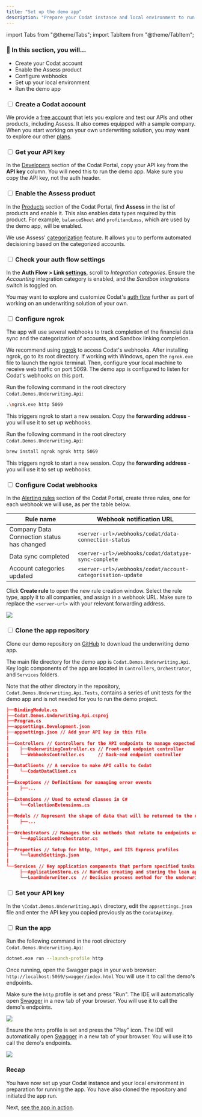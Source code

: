```yaml
---
title: "Set up the demo app"
description: "Prepare your Codat instance and local environment to run the demo app"
---
```


import Tabs from "@theme/Tabs";
import TabItem from "@theme/TabItem";

### 🚀 In this section, you will...
* Create your Codat account
* Enable the Assess product
* Configure webhooks
* Set up your local environment
* Run the demo app

### <input type="checkbox" unchecked/> Create a Codat account 

We provide a [free account](https://signup.codat.io/) that lets you explore and test our APIs and other products, including Assess. It also comes equipped with a sample company. When you start working on your own underwriting solution, you may want to explore our other [plans](https://www.codat.io/plans/).

### <input type="checkbox" unchecked/> Get your API key

In the [Developers](https://app.codat.io/developers/api-keys) section of the Codat Portal, copy your API key from the **API key** column. You will need this to run the demo app. Make sure you copy the API key, not the auth header.

### <input type="checkbox" unchecked /> Enable the Assess product 

In the [Products](https://app.codat.io/settings/products) section of the Codat Portal, find **Assess** in the list of products and enable it. This also enables data types required by this product. For example, `balanceSheet` and `profitandLoss`, which are used by the demo app, will be enabled.

We use Assess' [categorization](https://docs.codat.io/assess/reports/enhanced-financials/categorize-accounts) feature. It allows you to perform automated decisioning based on the categorized accounts. 

### <input type="checkbox" unchecked /> Check your auth flow settings

In the **Auth Flow > Link [settings](https://app.codat.io/settings/link-settings/data-connections)**, scroll to _Integration categories_. Ensure the _Accounting_ integration category is enabled, and the _Sandbox integrations_ switch is toggled on.

You may want to explore and customize Codat's [auth flow](/auth-flow/customize/customize-link) further as part of working on an underwriting solution of your own.

### <input type="checkbox" unchecked /> Configure ngrok

The app will use several webhooks to track completion of the financial data sync and the categorization of accounts, and Sandbox linking completion. 

We recommend using [ngrok](https://ngrok.com/) to access Codat's webhooks. After installing ngrok, go to its root directory. If working with Windows, open the `ngrok.exe` file to launch the ngrok terminal. Then, configure your local machine to receive web traffic on port 5069. The demo app is configured to listen for Codat's webhooks on this port.

<Tabs>
   <TabItem value="win" label="Windows OS">  

   Run the following command in the root directory `Codat.Demos.Underwriting.Api`:

   ```bash
   .\ngrok.exe http 5069
   ```  
   This triggers ngrok to start a new session. Copy the **forwarding address** - you will use it to set up webhooks.

   </TabItem>

   <TabItem value="mac" label="Mac OS">

   Run the following command in the root directory `Codat.Demos.Underwriting.Api`:
   
   ```bash
   brew install ngrok ngrok http 5069
   ```  
   This triggers ngrok to start a new session. Copy the **forwarding address** - you will use it to set up webhooks.

   </TabItem>
</Tabs>

### <input type="checkbox" unchecked /> Configure Codat webhooks

In the [Alerting rules](https://app.codat.io/monitor/rules) section of the Codat Portal, create three rules, one for each webhook we will use, as per the table below.

   |  Rule name                                  | Webhook notification URL                                    |
   |---------------------------------------------|-------------------------------------------------------------|
   | Company Data Connection status has changed  | `<server-url>/webhooks/codat/data-connection-status`        |
   | Data sync completed                         | `<server-url>/webhooks/codat/datatype-sync-complete`        |
   | Account categories updated                  | `<server-url>/webhooks/codat/account-categorisation-update` |

Click **Create rule** to open the new rule creation window. Select the rule type, apply it to all companies, and assign in a webhook URL. Make sure to replace the `<server-url>` with your relevant forwarding address.

   ![](/img/use-cases/underwriting/rule-creation-screen.png)

### <input type="checkbox" unchecked /> Clone the app repository

Clone our demo repository on [GitHub](https://github.com/codatio/build-guide-underwriting-be) to download the underwriting demo app. 

The main file directory for the demo app is `Codat.Demos.Underwriting.Api`. Key logic components of the app are located in `Controllers`, `Orchestrator`, and `Services` folders.

Note that the other directory in the repository, `Codat.Demos.Underwriting.Api.Tests`, contains a series of unit tests for the demo app and is not needed for you to run the demo project. 

```json title="Codat.Demos.Underwriting.Api directory"
├──BindingModule.cs
├──Codat.Demos.Underwriting.Api.csproj
├──Program.cs
├──appsettings.Development.json
├──appsettings.json // Add your API key in this file
|   
├──Controllers // Controllers for the API endpoints to manage expected actions and results
|    ├──UnderwritingController.cs // Front-end endpoint controller
|    └──WebhooksController.cs     // Back-end endpoint controller
|       
├──DataClients // A service to make API calls to Codat
|    └──CodatDataClient.cs
|       
├──Exceptions // Definitions for managing error events 
|    ├──...
|       
├──Extensions // Used to extend classes in C#
|    └──CollectionExtensions.cs
|       
├──Models // Represent the shape of data that will be returned to the user
|    ├──...
|       
├──Orchestrators // Manages the six methods that relate to endpoints used in the app
|    └──ApplicationOrchestrator.cs
|       
├──Properties // Setup for http, https, and IIS Express profiles
|    └──launchSettings.json
|       
└──Services // Key application components that perform specified tasks
     ├──ApplicationStore.cs // Handles creating and storing the loan application in-memory
     └──LoanUnderwriter.cs  // Decision process method for the underwriting model used in the demo
```
### <input type="checkbox" unchecked/> Set your API key

In the `\Codat.Demos.Underwriting.Api\` directory, edit the `appsettings.json` file and enter the API key you copied previously as the `CodatApiKey`.

### <input type="checkbox" unchecked/> Run the app

<Tabs>
<TabItem value="cmd" label="Command line">

Run the following command in the root directory `Codat.Demos.Underwriting.Api`:

```sh
dotnet.exe run --launch-profile http
```
Once running, open the Swagger page in your web browser: `http://localhost:5069/swagger/index.html` You will use it to call the demo's endpoints.

</TabItem>

<TabItem value="rider" label="Rider">

Make sure the `http` profile is set and press "Run". The IDE will automatically open [Swagger](http://localhost:5069/swagger/index.html) in a new tab of your browser. You will use it to call the demo's endpoints.

![](/img/use-cases/underwriting/underwriting-guide-rider.png)

</TabItem>

<TabItem value="vs" label="Visual studio">

Ensure the `http` profile is set and press the "Play" icon. The IDE will automatically open [Swagger](http://localhost:5069/swagger/index.html) in a new tab of your browser. You will use it to call the demo's endpoints.

![](/img/use-cases/underwriting/underwriting-guide-visual-studio-2022.png)

</TabItem>

</Tabs>

### Recap

You have now set up your Codat instance and your local environment in preparation for running the app. You have also cloned the repository and initiated the app run.

Next, [see the app in action](/underwriting/process-loan).